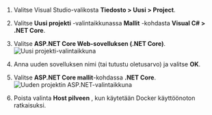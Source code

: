 1. Valitse Visual Studio-valikosta **Tiedosto > Uusi > Project**. 

1. Valitse **Uusi projekti** -valintaikkunassa **Mallit** -kohdasta **Visual C# > .NET Core**.

1. Valitse **ASP.NET Core Web-sovelluksen (.NET Core)**.
    ![Uusi projekti-valintaikkuna](./media/vs-docker-create-aspnetcore-app/create-new-project.png)

1. Anna uuden sovelluksen nimi (tai tutustu oletusarvo) ja valitse **OK**.  

1. Valitse **ASP.NET Core mallit**-kohdassa **.NET Core**.
    ![Uuden projektin ASP.NET-valintaikkuna](./media/vs-docker-create-aspnetcore-app/aspnet-core-template.png)

1. Poista valinta **Host pilveen** , kun käytetään Docker käyttöönoton ratkaisuksi.

